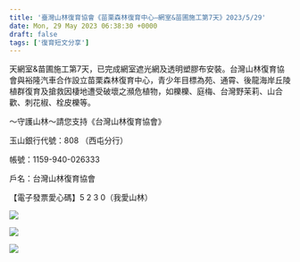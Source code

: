 ```yaml
---
title: '臺灣山林復育協會《苗栗森林復育中心—網室&苗圃施工第7天》2023/5/29'
date: Mon, 29 May 2023 06:38:30 +0000
draft: false
tags: ['復育短文分享']
---
```


天網室&苗圃施工第7天，已完成網室遮光網及透明塑膠布安裝。台灣山林復育協會與裕隆汽車合作設立苗栗森林復育中心，青少年目標為苑、通霄、後龍海岸丘陵植群復育及搶救因棲地遭受破壞之瀕危植物，如櫟櫟、庭梅、台灣野茉莉、山合歡、刺花椒、栓皮櫟等。

～守護山林～請您支持《台灣山林復育協會》

玉山銀行代號：808 （西屯分行）

帳號：1159-940-026333

戶名：台灣山林復育協會

【電子發票愛心碼】5 2 3 0（我愛山林）

![](https://www.reforestation.tw/wp-content/uploads/2024/01/350249629_1919217058459530_7226463224538373418_n.jpg)

![](https://www.reforestation.tw/wp-content/uploads/2024/01/350368423_998009334706787_3758843633492571585_n-1024x768.jpg)

![](https://www.reforestation.tw/wp-content/uploads/2024/01/350533581_1405225730301469_1083745769041682131_n-1024x768.jpg)
